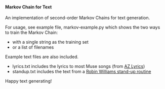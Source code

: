 #### Markov Chain for Text

An implementation of second-order Markov Chains for text generation.

For usage, see example file, markov-example.py which shows the two ways to train the Markov Chain:
* with a single string as the training set
* or a list of filenames

Example text files are also included.

* lyrics.txt includes the lyrics to most Muse songs (from [AZ Lyrics](www.azlyrics.com))
* standup.txt includes the text from a [Robin Williams stand-up routine](http://www.script-o-rama.com/movie_scripts/r/robin-williams-live-on-broadway-script.html)

Happy text generating!

